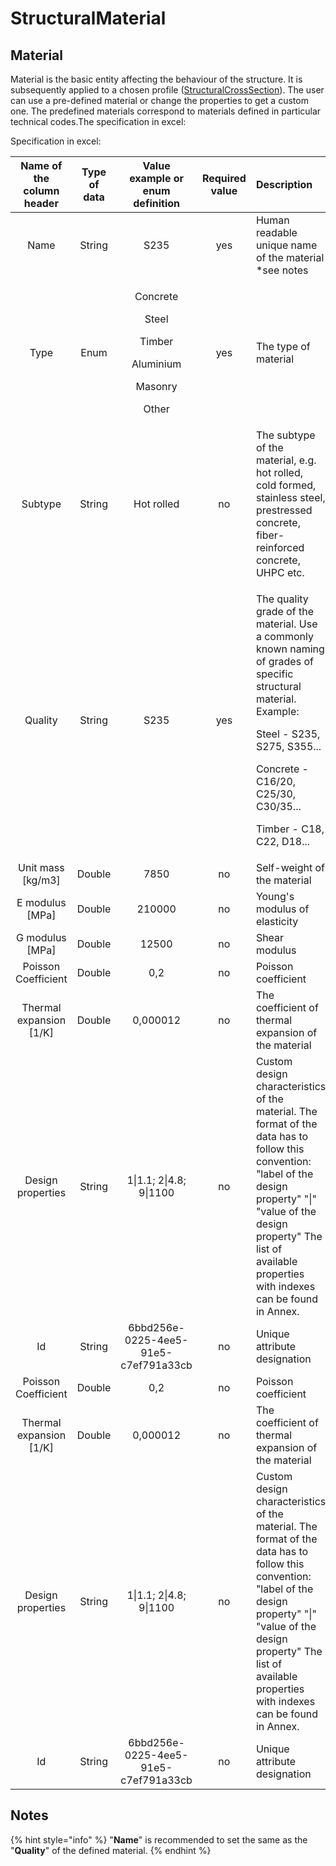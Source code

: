 # StructuralMaterial

## Material

Material is the basic entity affecting the behaviour of the structure. It is subsequently applied to a chosen profile \([StructuralCrossSection](structuralcrosssection.md)\). The user can use a pre-defined material or change the properties to get a custom one. The predefined materials correspond to materials defined in particular technical codes.The specification in excel:

Specification in excel:

<table>
  <thead>
    <tr>
      <th style="text-align:center">Name of the column header</th>
      <th style="text-align:center">Type of data</th>
      <th style="text-align:center">Value example or enum definition</th>
      <th style="text-align:center">Required value</th>
      <th style="text-align:left">Description</th>
    </tr>
  </thead>
  <tbody>
    <tr>
      <td style="text-align:center">Name</td>
      <td style="text-align:center">String</td>
      <td style="text-align:center">S235</td>
      <td style="text-align:center">yes</td>
      <td style="text-align:left">Human readable unique name of the material *see notes</td>
    </tr>
    <tr>
      <td style="text-align:center">Type</td>
      <td style="text-align:center">Enum</td>
      <td style="text-align:center">
        <p>Concrete</p>
        <p>Steel</p>
        <p>Timber</p>
        <p>Aluminium</p>
        <p>Masonry</p>
        <p>Other</p>
      </td>
      <td style="text-align:center">yes</td>
      <td style="text-align:left">The type of material</td>
    </tr>
    <tr>
      <td style="text-align:center">Subtype</td>
      <td style="text-align:center">String</td>
      <td style="text-align:center">Hot rolled</td>
      <td style="text-align:center">no</td>
      <td style="text-align:left">The subtype of the material, e.g. hot rolled, cold formed, stainless steel,
        prestressed concrete, fiber-reinforced concrete, UHPC etc.</td>
    </tr>
    <tr>
      <td style="text-align:center">Quality</td>
      <td style="text-align:center">String</td>
      <td style="text-align:center">S235</td>
      <td style="text-align:center">yes</td>
      <td style="text-align:left">
        <p>The quality grade of the material. Use a commonly known naming of grades
          of specific structural material. Example:</p>
        <p>Steel - S235, S275, S355...</p>
        <p>Concrete - C16/20, C25/30, C30/35...</p>
        <p>Timber - C18, C22, D18...</p>
      </td>
    </tr>
    <tr>
      <td style="text-align:center">Unit mass [kg/m3]</td>
      <td style="text-align:center">Double</td>
      <td style="text-align:center">7850</td>
      <td style="text-align:center">no</td>
      <td style="text-align:left">Self-weight of the material</td>
    </tr>
    <tr>
      <td style="text-align:center">E modulus [MPa]</td>
      <td style="text-align:center">Double</td>
      <td style="text-align:center">210000</td>
      <td style="text-align:center">no</td>
      <td style="text-align:left">Young&apos;s modulus of elasticity</td>
    </tr>
    <tr>
      <td style="text-align:center">G modulus [MPa]</td>
      <td style="text-align:center">Double</td>
      <td style="text-align:center">12500</td>
      <td style="text-align:center">no</td>
      <td style="text-align:left">Shear modulus</td>
    </tr>
    <tr>
      <td style="text-align:center">Poisson Coefficient</td>
      <td style="text-align:center">Double</td>
      <td style="text-align:center">0,2</td>
      <td style="text-align:center">no</td>
      <td style="text-align:left">Poisson coefficient</td>
    </tr>
    <tr>
      <td style="text-align:center">Thermal expansion [1/K]</td>
      <td style="text-align:center">Double</td>
      <td style="text-align:center">0,000012</td>
      <td style="text-align:center">no</td>
      <td style="text-align:left">The coefficient of thermal expansion of the material</td>
    </tr>
    <tr>
      <td style="text-align:center">Design properties</td>
      <td style="text-align:center">String</td>
      <td style="text-align:center">1|1.1; 2|4.8; 9|1100</td>
      <td style="text-align:center">no</td>
      <td style="text-align:left">Custom design characteristics of the material. The format of the data
        has to follow this convention: &quot;label of the design property&quot;
        &quot;|&quot; &quot;value of the design property&quot; The list of available
        properties with indexes can be found in Annex.</td>
    </tr>
    <tr>
      <td style="text-align:center">Id</td>
      <td style="text-align:center">String</td>
      <td style="text-align:center">6bbd256e-0225-4ee5-91e5-c7ef791a33cb</td>
      <td style="text-align:center">no</td>
      <td style="text-align:left">Unique attribute designation</td>
    </tr>
    <tr>
      <td style="text-align:center">Poisson Coefficient</td>
      <td style="text-align:center">Double</td>
      <td style="text-align:center">0,2</td>
      <td style="text-align:center">no</td>
      <td style="text-align:left">Poisson coefficient</td>
    </tr>
    <tr>
      <td style="text-align:center">Thermal expansion [1/K]</td>
      <td style="text-align:center">Double</td>
      <td style="text-align:center">0,000012</td>
      <td style="text-align:center">no</td>
      <td style="text-align:left">The coefficient of thermal expansion of the material</td>
    </tr>
    <tr>
      <td style="text-align:center">Design properties</td>
      <td style="text-align:center">String</td>
      <td style="text-align:center">1|1.1; 2|4.8; 9|1100</td>
      <td style="text-align:center">no</td>
      <td style="text-align:left">Custom design characteristics of the material. The format of the data
        has to follow this convention: &quot;label of the design property&quot;
        &quot;|&quot; &quot;value of the design property&quot; The list of available
        properties with indexes can be found in Annex.</td>
    </tr>
    <tr>
      <td style="text-align:center">Id</td>
      <td style="text-align:center">String</td>
      <td style="text-align:center">6bbd256e-0225-4ee5-91e5-c7ef791a33cb</td>
      <td style="text-align:center">no</td>
      <td style="text-align:left">Unique attribute designation</td>
    </tr>
  </tbody>
</table>

## Notes

{% hint style="info" %}
"**Name**" is recommended to set the same as the "**Quality**" of the defined material.
{% endhint %}

